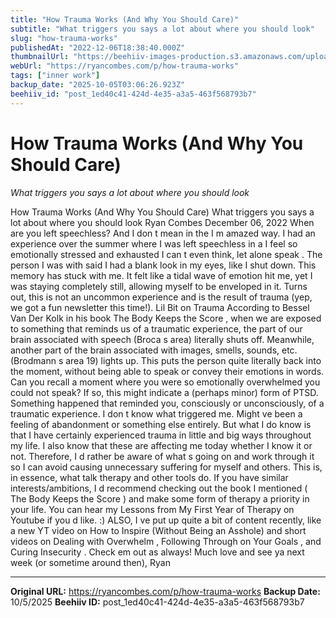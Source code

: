 ```yaml
---
title: "How Trauma Works (And Why You Should Care)"
subtitle: "What triggers you says a lot about where you should look"
slug: "how-trauma-works"
publishedAt: "2022-12-06T18:38:40.000Z"
thumbnailUrl: "https://beehiiv-images-production.s3.amazonaws.com/uploads/asset/file/944a566f-e6b8-421a-a484-4f725aeab131/nik-shuliahin-BuNWp1bL0nc-unsplash.jpg?t=1678703655"
webUrl: "https://ryancombes.com/p/how-trauma-works"
tags: ["inner work"]
backup_date: "2025-10-05T03:06:26.923Z"
beehiiv_id: "post_1ed40c41-424d-4e35-a3a5-463f568793b7"
---
```


# How Trauma Works (And Why You Should Care)

*What triggers you says a lot about where you should look*



How Trauma Works (And Why You Should Care) What triggers you says a lot about where you should look Ryan Combes December 06, 2022 When are you left speechless? And I don t mean in the I m amazed way. I had an experience over the summer where I was left speechless in a I feel so emotionally stressed and exhausted I can t even think, let alone speak . The person I was with said I had a blank look in my eyes, like I shut down. This memory has stuck with me. It felt like a tidal wave of emotion hit me, yet I was staying completely still, allowing myself to be enveloped in it. Turns out, this is not an uncommon experience and is the result of trauma (yep, we got a fun newsletter this time!). Lil Bit on Trauma According to Bessel Van Der Kolk in his book The Body Keeps the Score , when we are exposed to something that reminds us of a traumatic experience, the part of our brain associated with speech (Broca s area) literally shuts off. Meanwhile, another part of the brain associated with images, smells, sounds, etc. (Brodmann s area 19) lights up. This puts the person quite literally back into the moment, without being able to speak or convey their emotions in words. Can you recall a moment where you were so emotionally overwhelmed you could not speak? If so, this might indicate a (perhaps minor) form of PTSD. Something happened that reminded you, consciously or unconsciously, of a traumatic experience. I don t know what triggered me. Might ve been a feeling of abandonment or something else entirely. But what I do know is that I have certainly experienced trauma in little and big ways throughout my life. I also know that these are affecting me today whether I know it or not. Therefore, I d rather be aware of what s going on and work through it so I can avoid causing unnecessary suffering for myself and others. This is, in essence, what talk therapy and other tools do. If you have similar interests/ambitions, I d recommend checking out the book I mentioned ( The Body Keeps the Score ) and make some form of therapy a priority in your life. You can hear my Lessons from My First Year of Therapy on Youtube if you d like. :) ALSO, I ve put up quite a bit of content recently, like a new YT video on How to Inspire (Without Being an Asshole) and short videos on Dealing with Overwhelm , Following Through on Your Goals , and Curing Insecurity . Check em out as always! Much love and see ya next week (or sometime around then), Ryan

---

**Original URL:** https://ryancombes.com/p/how-trauma-works
**Backup Date:** 10/5/2025
**Beehiiv ID:** post_1ed40c41-424d-4e35-a3a5-463f568793b7

